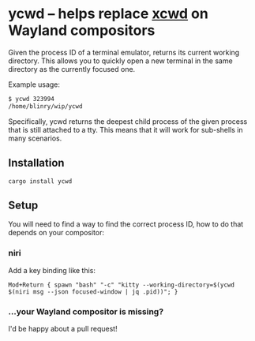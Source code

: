 <!--
SPDX-FileCopyrightText: 2025 blinry <mail@blinry.org>

SPDX-License-Identifier: CC-BY-SA-4.0
-->

# ycwd – helps replace [xcwd](https://github.com/rhaberkorn/xcwd) on Wayland compositors

Given the process ID of a terminal emulator, returns its current working directory. This allows you to quickly open a new terminal in the same directory as the currently focused one.

Example usage:

```bash
$ ycwd 323994
/home/blinry/wip/ycwd
```

Specifically, ycwd returns the deepest child process of the given process that is still attached to a tty. This means that it will work for sub-shells in many scenarios.

## Installation

```
cargo install ycwd
```

## Setup

You will need to find a way to find the correct process ID, how to do that depends on your compositor:

### niri

Add a key binding like this:

```
Mod+Return { spawn "bash" "-c" "kitty --working-directory=$(ycwd $(niri msg --json focused-window | jq .pid))"; }
```

### …your Wayland compositor is missing?

I'd be happy about a pull request!
